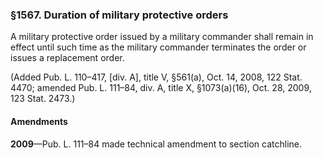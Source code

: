 ### §1567. Duration of military protective orders ###

A military protective order issued by a military commander shall remain in effect until such time as the military commander terminates the order or issues a replacement order.

(Added Pub. L. 110–417, [div. A], title V, §561(a), Oct. 14, 2008, 122 Stat. 4470; amended Pub. L. 111–84, div. A, title X, §1073(a)(16), Oct. 28, 2009, 123 Stat. 2473.)

#### Amendments ####

**2009**—Pub. L. 111–84 made technical amendment to section catchline.